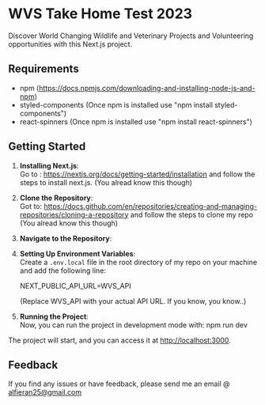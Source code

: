 # WVS Take Home Test 2023

Discover World Changing Wildlife and Veterinary Projects and Volunteering opportunities with this Next.js project.

## Requirements

- npm (https://docs.npmjs.com/downloading-and-installing-node-js-and-npm)
- styled-components (Once npm is installed use "npm install styled-components")
- react-spinners (Once npm is installed use "npm install react-spinners")

## Getting Started

1. **Installing Next.js**:  
Go to : https://nextjs.org/docs/getting-started/installation and follow the steps to install next.js. (You alread know this though)

2. **Clone the Repository**:  
Got to: https://docs.github.com/en/repositories/creating-and-managing-repositories/cloning-a-repository and follow the steps to clone my repo (You alread know this though)

3. **Navigate to the Repository**: 

4. **Setting Up Environment Variables**:  
Create a `.env.local` file in the root directory of my repo on your machine and add the following line:

    NEXT_PUBLIC_API_URL=WVS_API

    (Replace WVS_API with your actual API URL. If you know, you know..)

5. **Running the Project**:  
Now, you can run the project in development mode with:
    npm run dev

The project will start, and you can access it at [http://localhost:3000](http://localhost:3000).

## Feedback

If you find any issues or have feedback, please send me an email @ alfieran25@gmail.com
